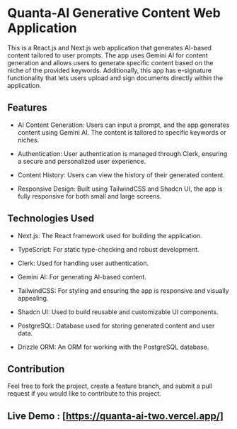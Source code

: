# Quanta-AI Generative Content Web Application

This is a React.js and Next.js web application that generates AI-based content tailored to user prompts. The app uses Gemini AI for content generation and allows users to generate specific content based on the niche of the provided keywords. Additionally, this app has e-signature functionality that lets users upload and sign documents directly within the application.

##  Features
*  AI Content Generation: Users can input a prompt, and the app generates content using Gemini AI. The content is tailored to specific keywords or niches.

* Authentication: User authentication is managed through Clerk, ensuring a secure and personalized user experience.

* Content History: Users can view the history of their generated content.

* Responsive Design: Built using TailwindCSS and Shadcn UI, the app is fully responsive for both small and large screens.


## Technologies Used

*  Next.js: The React framework used for building the application.
  
*  TypeScript: For static type-checking and robust development.
   
* Clerk: Used for handling user authentication.
  
*  Gemini AI: For generating AI-based content.

* TailwindCSS: For styling and ensuring the app is responsive and visually appealing.
  
* Shadcn UI: Used to build reusable and customizable UI components.
  
* PostgreSQL: Database used for storing generated content and user data.
  
* Drizzle ORM: An ORM for working with the PostgreSQL database.


##  Contribution
Feel free to fork the project, create a feature branch, and submit a pull request if you would like to contribute to this project.

## Live Demo : [https://quanta-ai-two.vercel.app/]

